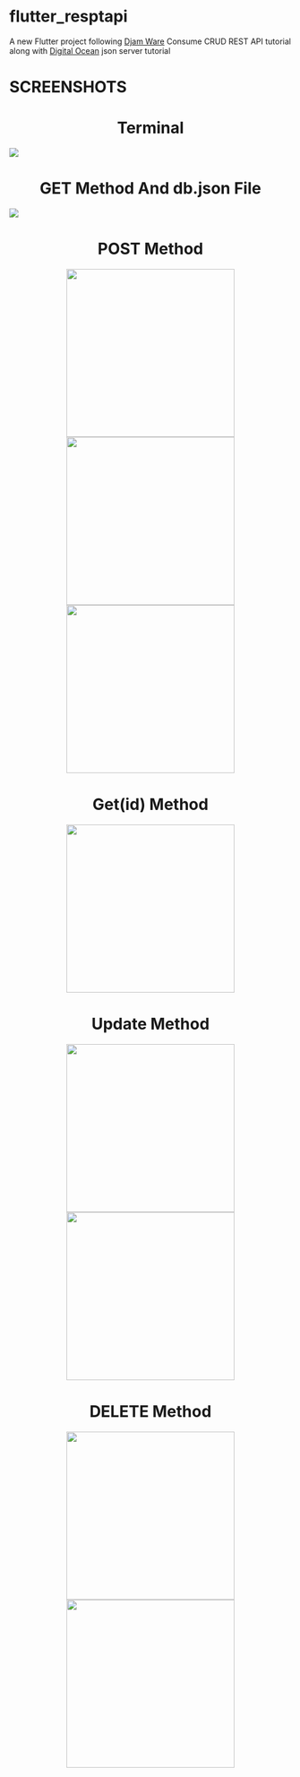 # flutter_resptapi

A new Flutter project following <a href="https://www.djamware.com/post/5f308ef7185c336b811b362a/flutter-tutorial-consume-crud-rest-api-android-and-ios-apps?ref=morioh.com#list-data">Djam Ware</a> Consume CRUD REST API tutorial along with <a href="https://www.digitalocean.com/community/tutorials/json-server">Digital Ocean</a> json server tutorial

# SCREENSHOTS
<h1 align="center">Terminal</h1>
<img src="https://user-images.githubusercontent.com/100727442/224798477-17e9861a-6c85-42de-8813-ea93840b10ee.png" />

<h1 align="center">GET Method And db.json File</h1>
<img src="https://user-images.githubusercontent.com/100727442/224798705-8182b3e4-bc1b-4177-a203-de0e561089b7.png" />

<h1 align="center">POST Method</h1>
<p float="left" align="center">
<img src="https://user-images.githubusercontent.com/100727442/224799388-45f8f608-77ce-4a30-a8bb-c0f64c9e00d8.png" width=300 />
<img src="https://user-images.githubusercontent.com/100727442/224799101-7811280c-30ac-4e65-9d60-cc2d77cfe5d6.png" width=300 />
<img src="https://user-images.githubusercontent.com/100727442/224799262-5120b7ca-99b8-45ea-8630-fb9dae24a09f.png" width=300 />
</p>

<h1 align="center">Get(id) Method</h1>
<p float="left" align="center">
<img src="https://user-images.githubusercontent.com/100727442/224800396-efb65e4f-40be-460a-8db2-9d4c90c3b4d1.png" width="300" />
</p>

<h1 align="center">Update Method</h1>
<p float="left" align="center">
<img src="https://user-images.githubusercontent.com/100727442/224800831-f876fcbc-096e-4aa2-b8d8-13aa5c3b63d7.png" width=300 />
<img src="https://user-images.githubusercontent.com/100727442/224801053-37a756f7-45ec-460c-a9df-04970dc2c04b.png" width=300 />
</p>

<h1 align="center">DELETE Method</h1>
<p float="left" align="center">
<img src="https://user-images.githubusercontent.com/100727442/224801172-8ff15be1-d826-403e-b94f-b6e2552fa2db.png" width=300 />
<img src="https://user-images.githubusercontent.com/100727442/224801286-26a278aa-d985-407f-8e3c-f987525d7a36.png" width=300 />
</p>
